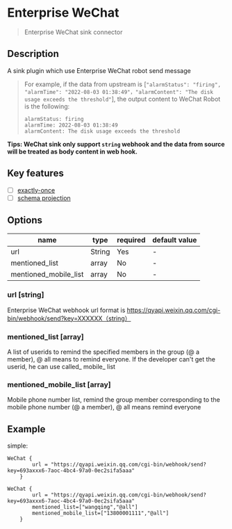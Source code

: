 # Enterprise WeChat

> Enterprise WeChat sink connector

## Description

A sink plugin which use Enterprise WeChat robot send message
> For example, if the data from upstream is [`"alarmStatus": "firing", "alarmTime": "2022-08-03 01:38:49"，"alarmContent": "The disk usage exceeds the threshold"`], the output content to WeChat Robot is the following:
> ```
> alarmStatus: firing 
> alarmTime: 2022-08-03 01:38:49
> alarmContent: The disk usage exceeds the threshold
> ```
**Tips: WeChat sink only support `string` webhook and the data from source will be treated as body content in web hook.**

## Key features

- [ ] [exactly-once](../../concept/connector-v2-features.md)
- [ ] [schema projection](../../concept/connector-v2-features.md)

##  Options

| name | type   | required | default value |
| --- |--------|----------| --- |
| url | String | Yes      | - |
| mentioned_list | array | No       | - |
| mentioned_mobile_list | array | No       | - |

### url [string]

Enterprise WeChat webhook url format is https://qyapi.weixin.qq.com/cgi-bin/webhook/send?key=XXXXXX（string）

### mentioned_list [array]

A list of userids to remind the specified members in the group (@ a member), @ all means to remind everyone. If the developer can't get the userid, he can use called_ mobile_ list

### mentioned_mobile_list [array]

Mobile phone number list, remind the group member corresponding to the mobile phone number (@ a member), @ all means remind everyone

## Example

simple:

```hocon
WeChat {
        url = "https://qyapi.weixin.qq.com/cgi-bin/webhook/send?key=693axxx6-7aoc-4bc4-97a0-0ec2sifa5aaa"
    }
```

```hocon
WeChat {
        url = "https://qyapi.weixin.qq.com/cgi-bin/webhook/send?key=693axxx6-7aoc-4bc4-97a0-0ec2sifa5aaa"
        mentioned_list=["wangqing","@all"]
        mentioned_mobile_list=["13800001111","@all"]
    }
```
